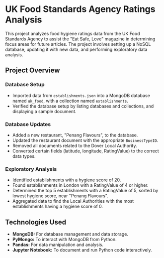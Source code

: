 # UK Food Standards Agency Ratings Analysis

This project analyzes food hygiene ratings data from the UK Food Standards Agency to assist the "Eat Safe, Love" magazine in determining focus areas for future articles. The project involves setting up a NoSQL database, updating it with new data, and performing exploratory data analysis.

## Project Overview

### Database Setup
- Imported data from `establishments.json` into a MongoDB database named `uk_food`, with a collection named `establishments`.
- Verified the database setup by listing databases and collections, and displaying a sample document.

### Database Updates
- Added a new restaurant, "Penang Flavours", to the database.
- Updated the restaurant document with the appropriate `BusinessTypeID`.
- Removed all documents related to the Dover Local Authority.
- Converted certain fields (latitude, longitude, RatingValue) to the correct data types.

### Exploratory Analysis
- Identified establishments with a hygiene score of 20.
- Found establishments in London with a RatingValue of 4 or higher.
- Determined the top 5 establishments with a RatingValue of 5, sorted by lowest hygiene score, near "Penang Flavours".
- Aggregated data to find the Local Authorities with the most establishments having a hygiene score of 0.

## Technologies Used
- **MongoDB:** For database management and data storage.
- **PyMongo:** To interact with MongoDB from Python.
- **Pandas:** For data manipulation and analysis.
- **Jupyter Notebook:** To document and run Python code interactively.
